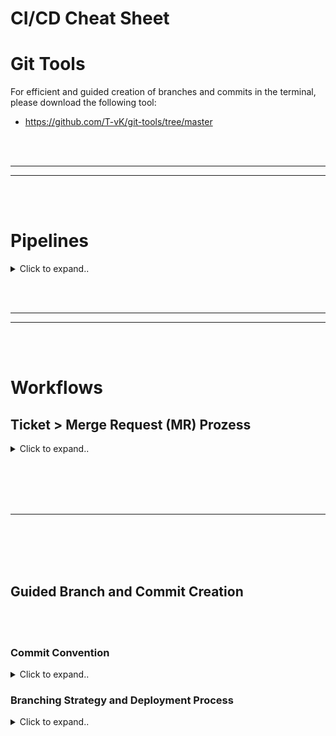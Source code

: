# CI/CD Cheat Sheet



























# Git Tools

For efficient and guided creation of branches and commits in the terminal, please download the following tool:
- https://github.com/T-vK/git-tools/tree/master


























<br><br>
________
________
<br><br>



# Pipelines



<details><summary>Click to expand..</summary>

![Pipelines](./pipelines.png)
  
</details>




































<br><br>
________
________
<br><br>



# Workflows


## Ticket > Merge Request (MR) Prozess

<details><summary>Click to expand..</summary>

## 1. Ticket in Jira setzen 📝
- Setze das Ticket auf **`In Progress`** in Jira.
- Verschiebe das Ticket in den aktuellen Sprint.

---

## 2. Feature- und Feature-Dev-Branch erstellen 🛠️
Erstelle einen neuen Feature-Branch und einen zugehörigen Feature-Dev-Branch basierend auf dem `develop`-Branch.

```shell
# Der Befehl mkbranch fragt auch automatisch, ob der aktuelle develop-Branch geladen werden soll
git checkout develop
git pull

# Feature Branch erstellen
# git branch feat/PRIV-001/add-new-button/main
# git checkout feat/PRIV-001/add-new-button/main
mkbranch

# Feature-dev Branch erstellen
# git branch feat/PRIV-001/add-new-button/dde
# git checkout feat/PRIV-001/add-new-button/dde
mkbranch
```

---

## 3. Lokale Umgebung aktualisieren 🌐
Wenn du eine lokale Umgebung wie **Minikube** verwendest, stelle sicher, dass deine Deployments oder Dienste auf dem neuesten Stand sind.

---

## 4. Abhängigkeiten aktualisieren 📦
Falls nötig, aktualisiere die Abhängigkeiten:

```shell
npm ci
```

---

## 5. Ticket lösen und Commit auf Feature-Dev-Branch pushen 🚀
- Stelle sicher, dass alle Tests erfolgreich sind. ✔️
- Hast du alle `.only`-Tests entfernt? 🧹
- Wurden alle ticketbezogenen Änderungen durchgeführt? (z. B. Migrationsskripte) 🔄

---

## 6. Feature-Dev-Branch auf Feature-Branch squashen 🔨
Führe einen **Squash-Merge** des Feature-Dev-Branches in den Feature-Branch durch.

```shell
git checkout feat/PRIV-001/add-new-button/main
git merge --squash feat/PRIV-001/add-new-button/dde

# Wenn Breaking Changes vorhanden sind, nutze eine spezielle Commit-Nachricht!
# git commit -m "fix(ABC-232): Edit custom block"
# git push

mkcommit
```

**Falls Breaking Changes vorliegen, füge einen Footer zur Commit-Nachricht hinzu:**

```shell
git commit -m 'fix(ABC-232): Edit custom block' -m 'BREAKING CHANGE: Route xyz wurde zu abc umbenannt'

# Falls du versehentlich bereits ohne Breaking Change committed hast, kannst du dies nachträglich ändern:
# git add . && git commit --amend -m 'refactor(ABC-2139): MongoDB von Version 5 auf 7 aktualisiert' -m 'BREAKING CHANGE: MongoDB von Version 5 auf 7 aktualisiert'
```

Stelle sicher, dass nur ein Commit im Feature-Branch vorhanden ist. Falls du Änderungen vergessen hast, kannst du dies nachträglich tun:

<details><summary>Click to expand..</summary>

```shell
git add . && git commit --amend --reuse-message HEAD && git push -f
```

</details>








<br><br>


Falls du mehrere Commits im Feature-Branch hast, kannst du sie zurücksetzen:

<details><summary>Click to expand..</summary>

```shell
# Überprüfe mit git log, wie viele der letzten Commits zusammengeführt werden müssen. Alternativ kannst du dies auch im Merge Request (MR) sehen.

# Wechsel zum Ziel-Branch
git checkout your_branch

# Setze die letzten e.g. 4 Commits lokal zurück
# Alternativ kannst du dies auch einzeln mit git reset --soft HEAD^ tun, was sicherer ist.
git reset --soft HEAD~4

# Stelle sicher, dass die betroffenen Commits nicht mehr im Verlauf erscheinen:
git log

# Überprüfe, ob die Dateien der vorherigen Commits immer noch vorhanden sind
git status

git add . && git commit --amend --reuse-message HEAD && git push -f
```

Es gibt Ausnahmen. Zum Beispiel, wenn du an einem Ticket mit Sub-Tasks arbeitest, kannst du mehrere Commits für verschiedene Ticket-IDs erstellen:

- **Branching-Strategie:** Feature-Branches
- **Wichtig:** Falls dein MR aufgrund eines Problems im ersten Commit abgelehnt wird, musst du die Dateien erneut stagen und die Commits neu erstellen.

```shell
# Wenn du bereits committed hast, kannst du es später anpassen:
git add . && git commit --amend -m 'refactor(CCS-2139): MongoDB von Version 5 auf 7 aktualisiert' -m 'BREAKING CHANGE: MongoDB von Version 5 auf 7 aktualisiert'

# Stelle sicher, dass du folgende Schritte machst:
git add . && git commit --amend --reuse-message HEAD && git push -f

# Nutze git log, um zu überprüfen, wie viele der letzten Commits zusammengeführt werden müssen.

# Wechsel zum Ziel-Branch
git checkout your_branch

# Setze z.B. die letzten 4 Commits lokal zurück
git reset --soft HEAD~4

# Überprüfe, ob die betroffenen Commits nicht mehr im Verlauf erscheinen:
git log

# Stelle sicher, dass die Dateien der vorherigen Commits noch vorhanden sind
git status

# Stage die Dateien für den 1. Commit:
git add README.md

# Überprüfe, ob die gewünschten Dateien gestaged sind:
git status

# Force-Push, um die Commit-Historie auf GitLab mit den lokalen Änderungen zu überschreiben
git push -f

# Wiederhole den Prozess, wenn du einen zweiten Commit hast.
```

</details>








---

## 7. `develop`-Branch auf den Feature-Branch rebasen 🔄
Führe einen **Rebase** des `develop`-Branches auf den Feature-Branch durch.

```shell
git checkout develop
git pull

git checkout feat/PRIV-001/add-new-button/main
git rebase develop

# ----- Konflikte lösen ----
# Wenn es Merge-Konflikte gibt und du diese löst, benutze:

# Bei Konflikten mit der package-lock.json:
# rm -f package-lock.json
# npm i

# git add .
# git rebase --continue



### If you get this error when try to git rebase --continue
### hint: Waiting for your editor to close the file... C:\Users\denni\AppData\Local\Programs\cursor\Cursor.exe: line 1: C:UsersdenniAppDataLocalProgramscursorCursor.exe: command not found
### error: there was a problem with the editor 'C:\Users\denni\AppData\Local\Programs\cursor\Cursor.exe'
### Please supply the message using either -m or -F option.

### Option 1 - Use different terminal window

### Option 2 - To get unblocked immediately and continue your rebase, you can tell Git to use a different editor (like Notepad) for this specific operation. In your PowerShell terminal, run:
### ```
### git -c core.editor=notepad rebase --continue
### ```



# --------------------------

# Wenn nach dem Wechseln der Branches untracked Files übrig bleiben:
git clean -f -d -x -i -e node_modules

# Stelle sicher, dass die Unit-Tests und Integrationstests lokal wieder erfolgreich sind.
```

Führe diesen Befehl immer aus! Falls es Änderungen an NPM-Paketen gibt, die auf eine höhere Version aktualisiert wurden, kannst du die aktuelle Version mit folgendem Befehl installieren:

```shell
npm ci
```

---

## 8. Feature-Branch pushen ⬆️
Push deinen Feature-Branch:

```shell
git push --set-upstream origin fix/ABC-232/edit-custom-block/main

# git push --force --set-upstream origin fix/ABC-232/edit-custom-block/main
# --force ist nur nötig, wenn der Branch vor dem Rebase bereits gepusht wurde.
# Beim Rebase wird die Commit-Historie immer überschrieben,
# daher erfordert der nächste Push immer das --force-Flag.
```

---

## 9. Warten bis die GitLab-Pipeline abgeschlossen ist ⏳
Warte, bis die GitLab-Pipeline abgeschlossen ist.

---

## 10. Deployment und Ticketstatus 🚀
- Deploye auf den Test-Cluster und stelle sicher, dass alles funktioniert.
- Setze das Ticket auf **`FINISHED`**, wenn alles erfolgreich ist.

---

## 11. Merge Request (MR) erstellen ➡️
Erstelle den Merge Request im GitLab:  
**Feature-Branch** → **Develop-Branch**


<br><br>


### Änderungen auf dem develop Branch seit Erstellung des PR

<details><summary>Click to expand..</summary>

```shell
git checkout develop
git pull

git checkout feat/PRIV-10/create-evident-abb-v2/main
git rebase develop

# ----- Konflikte lösen ----
# Wenn es Merge-Konflikte gibt und du diese löst, benutze:

# Bei Konflikten mit der package-lock.json:
# rm -f package-lock.json
# npm i

# git add .
# git rebase --continue


### If you get this error when try to git rebase --continue
### hint: Waiting for your editor to close the file... C:\Users\denni\AppData\Local\Programs\cursor\Cursor.exe: line 1: C:UsersdenniAppDataLocalProgramscursorCursor.exe: command not found
### error: there was a problem with the editor 'C:\Users\denni\AppData\Local\Programs\cursor\Cursor.exe'
### Please supply the message using either -m or -F option.

### Option 1 - Use different terminal window

### Option 2 - To get unblocked immediately and continue your rebase, you can tell Git to use a different editor (like Notepad) for this specific operation. In your PowerShell terminal, run:
### ```
### git -c core.editor=notepad rebase --continue
### ```



# --------------------------

# Wenn nach dem Wechseln der Branches untracked Files übrig bleiben:
git clean -f -d -x -i -e node_modules

# Stelle sicher, dass die Unit-Tests und Integrationstests lokal wieder erfolgreich sind.
```

Dann force push:
```
git push --force
```
  
</details>





<br><br>





### 🔄 PR-Workflow mit gesquashten Review-Fixes
- Dieser Guide beschreibt den Workflow, wie du nach einem Review gezielt Änderungen in einem sauberen Commit auf deinen bestehenden **Pull Request Feature Branch** bringst – ohne die Commit-History zu vermüllen und ohne eure Squash-Konvention zu brechen.

<details><summary>Click to expand..</summary>


## 🧠 Ziel
- **Review-Fixes** iterativ auf eigenem Branch durchführen.
- Alle Fixes **squashen zu einem sauberen Commit**.
- Den Commit als **zweiten Commit** auf den ursprünglichen PR-Branch bringen.
- Kein Force-Push notwendig. PR bleibt offen und sauber.

---

## 🔧 Ausgangssituation

| Branch                                  | Zweck                        |
|----------------------------------------|------------------------------|
| `feat/PRIV-10/create-evident-abb-v2/main`         | Ursprünglicher PR-Branch     |
| `feat/PRIV-10/create-evident-abb-v2-pr-changes/dde` | Neuer Dev-Branch für Fixes   |

---

## ✅ Step-by-Step Guide

### 1. Wechsle auf deinen Review-Fix-Branch
```bash
git checkout feat/PRIV-10/create-evident-abb-v2-pr-changes/dde
```

### 2. Squashe alle Commits zu einem einzelnen Fix-Commit
```bash
git reset --soft origin/feat/PRIV-10/create-evident-abb-v2/main
git commit -m "fix(PRIV-10): Review-Fixes & Ergänzungen nach Feedback"
```

> 🧠 **Erklärung:**  
> Du befindest dich hier **auf dem Fix-Branch**, der 10–20 Commits enthalten kann.  
> `git reset --soft` setzt deinen HEAD auf den Stand des PR-Branches – aber **behält alle Änderungen gestaged**.  
> Dann erzeugst du **einen neuen, einzigen Commit**, der alle Fixes zusammenfasst.  
> Ergebnis: ein sauberer, gesquashter Fix-Commit auf dem Fix-Branch.

### 3. Wechsle zurück auf den PR-Branch
```bash
git checkout feat/PRIV-10/create-evident-abb-v2/main
```

### 4. Mergest den neuen Commit rein – ohne Squash oder Fast-Forward
```bash
git merge --no-ff feat/PRIV-10/create-evident-abb-v2-pr-changes/dde -m "chore(PRIV-10): Merge Review-Fixes from dde branch"
```

> 🔍 Alternativ: Wenn du den Commit einfach nur übernehmen willst:
> ```bash
> git cherry-pick feat/PRIV-10/create-evident-abb-v2-pr-changes/dde
> ```

### 5. Push zurück zum Remote-PR-Branch
```bash
git push origin feat/PRIV-10/create-evident-abb-v2/main
```

---

## 🧼 Ergebnis

- Dein ursprünglicher PR-Branch enthält:
  1. ✅ Den ersten Commit aus der ursprünglichen Arbeit
  2. 🧼 Einen sauberen Fix-Commit mit allen Änderungen aus dem Review

- Die Review-Historie bleibt nachvollziehbar.
- Kein Force-Push nötig.
- Git-Log bleibt klar und durchdacht.
- Reviewer sieht: Was war, was wurde gefixt.

  
</details>







---

## 12. Postman-Collection aktualisieren 📬
Falls nötig, aktualisiere die Postman-Collection.




</details>












































  
<br><br>
<br><br>
____
<br><br>
<br><br>

## Guided Branch and Commit Creation

<br><br>


### Commit Convention

<details><summary>Click to expand..</summary>

We follow the Angular Commit Convention. This convention ensures a consistent and traceable structure for our commit messages. More information can be found here: [Conventional Commits](https://www.conventionalcommits.org/).

Our `git-tools` already includes the implementation of this convention to ensure that all commits adhere to the standards.


</details>







### Branching Strategy and Deployment Process

<details><summary>Click to expand..</summary>

---

## Overview

This documentation describes the branching strategy and deployment process for our project. We use the `main`, `develop`, `Feature-Branches`, and `Feature-Dev-Branches`. This structure ensures that stable and tested code is deployed to production.



![Branching Stzrategy](./branching.png)




### Branches and Their Usage

#### 🛠 Hotfix Branches

Hotfix branches are similar to feature branches but are branched directly from the main branch. They are used for quick fixes of critical bugs and are immediately deployed to production.

**CI/CD:**
- Runs tests automatically
- Builds apps automatically
- Builds Docker images for hotfixes
- Tags Docker images with hotfix release versions
- Pushes Docker images to Nexus
- Pushes Docker images to Google Cloud
- Creates hotfix releases for each push
- Manual deployment task for Test Namespace and Production Namespace

**Rules:**
- Each hotfix branch must be formatted as `hotfix/{DESCRIPTION}`
- Full Regex: `/^hotfix/[\\w+-]*\\$/`
  
Example: `hotfix/critical-security-fix`

Once a hotfix is deployed and functioning:
- Changes must also be merged into the develop branch by creating a feature branch and submitting a pull request.

**Warning:** 
- If multiple hotfixes are deployed, the second hotfix branch must be branched from the first hotfix branch. Otherwise, deployment changes may be lost.

<br><br>
<br><br>

#### 🚀 Main Branch (Stable Releases)

The `main` branch is the production branch. All changes merged into the main branch should be deployed to production.

**Rules:**
- No direct pushes to this branch.
- Changes must come through pull requests from the develop or hotfix branch.
- No squashing; all commits from the develop branch must appear in the main branch.
- No additional commits (e.g., merge commits).

**Purpose:**  
The `main` branch represents the current state of production.

**Deployment:**  
After merging `develop` into `main`, the application is deployed to the staging environment. Once tests on staging are successful, the deployment proceeds to production.

**CI/CD:**
- Tags Docker images with commit hash on stable release version
- Pushes Docker images to Nexus
- Creates stable releases for each accepted merge request
- Manual deployment task for Test Namespace
- Manual or automated deployment task for Production Namespace

**Pre-merge Requirements:**
- All tests must be successfully executed (see below: Automated QA Checks and Manual QA Checks).


<br><br>
<br><br>

#### 🛠️ Develop Branch (Beta Releases)

The `develop` branch serves as the integration branch. All features that are ready to be merged but still need testing or validation are placed here.

**Rules:**
- No direct pushes to this branch.
- Changes must come through pull requests from feature branches.
- No squashing; all commits from the feature branch must appear in the develop branch.
- No additional commits (e.g., merge commits).

**Purpose:**  
The `develop` branch contains the latest stable developments that are not yet ready for production.

**Merge:**  
Feature branches are regularly merged into the develop branch. Once new features are implemented and tested, they are merged into `main`.

**CI/CD:**
- Unit tests: Test individual functions for correctness.
- Integration tests: Test the interaction between different modules.
- E2E tests: Simulate user interactions to ensure overall functionality.
- Static code analysis: Looks for bugs and security vulnerabilities.
- Tags Docker images with commit hash on beta release version.
- Pushes Docker images to Nexus
- Creates unstable/beta releases for each accepted merge request
- Manual deployment task for Test Namespace

**Manual QA Checks:**
- UI/UX Review: Ensures design consistency and usability.

<br><br>
<br><br>

#### 🌱 Feature Branches

Feature branches are used for developing new features or bug fixes. These branches are based on the `develop` branch.

**Rules:**
- Each feature branch must be formatted as `{TYPE}/{JIRA_TICKET_ID}/{DESCRIPTION}/main`.
- Types: feat|fix|ci|build|docs|style|refactor|perf|test
- Full Regex: `/^(feat|fix|ci|build|docs|style|refactor|perf|test)\\/[\\w+-]*\\/([\\w+-]*)\\/main$/`

Examples:
- `feat/CCS-1/new-feature-foo/main`
- `refactor/CCS-1/new-directory-structure/main`
- `fix/CCS-1/bugfix-ui-freezing/main`

Each feature branch represents a Jira ticket (and all of its sub-tasks).  
Each commit represents a Jira ticket (and all of its sub-tasks).

Each commit follows the Angular Commit Convention with the ticket ID as the scope:
```
feat(CCS-1112): Add new feature
```

**Merge:**  
Once a feature is fully developed, it is merged into `develop` via a pull request.

**CI/CD:**
- Unit tests: Ensure each function works correctly.
- Linting & code-style checks: Prevent styling issues and inconsistencies.
- Security scans: Check for vulnerabilities.
- Builds apps automatically.
- Builds Docker images for the apps.
- Tags Docker images with commit hash.
- Pushes Docker images to Nexus.
- Manual deployment task for Test Cluster.

<br><br>
<br><br>

#### 🔧 Feature-Dev Branches

Feature-dev branches are used for the internal, detailed development of a feature. They serve as "working branches" for developers, which are later used as the base for feature branches.

**Rules:**
- Each feature-dev branch must be formatted as `{TYPE}/{JIRA_TICKET_ID}/{DESCRIPTION}/{3_LETTER_DEV_NAME}`.
- Types: feat|fix|ci|build|docs|style|refactor|perf|test
- Full Regex: `/^(feat|fix|ci|build|docs|style|refactor|perf|test)\\/[\\w+-]*\\/([\\w+-]*)\\/\\w\\w\\w$/`

Examples:
- `feat/CCS-1/new-feature-foo/ofi`
- `refactor/CCS-1/new-directory-structure/dde`
- `fix/CCS-1/bugfix-ui-freezing/tvk`

Each feature-dev branch represents a Jira ticket (and all its sub-tasks).  
No commit convention required.

**Merge:**  
When development is complete, the feature-dev branch is squash merged into the corresponding feature branch.


---

## QA Checks and Testing

### 🛡️ Automated QA Checks

Automated QA checks ensure that code is stable and of high quality before reaching production.

- **Unit Tests:**  
  Test individual functions and classes for correctness.

- **Integration Tests:**  
  Check if different modules work together.

- **End-to-End (E2E) Tests:**  
  Simulate real user interactions to ensure the application functions as a whole.

- **Linting & Code-Style Checks:**  
  Ensure code consistency and readability.

- **Static Code Analysis:**  
  Finds potential bugs and security vulnerabilities.

- **Performance Checks:**  
  Test load times and resource usage.

- **Security Scans:**  
  Check for known vulnerabilities in dependencies.

### 🔍 Manual QA Checks

Manual QA checks are essential to ensure a high-quality user experience and to test the application for unexpected errors.

- **Feature Testing:**  
  Manually test new features to ensure they work as expected.

- **UI/UX Review:**  
  Ensure the application’s design is consistent and user-friendly.

- **Regression Testing:**  
  Ensure existing features work correctly after changes or additions.

- **Exploratory Testing:**  
  Test without predefined test cases to uncover unforeseen bugs and validate the application under various conditions.


</details>
